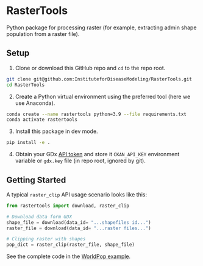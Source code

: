 # RasterTools
Python package for processing raster (for example, extracting admin shape population from a raster file).    

## Setup  
1. Clone or download this GitHub repo and `cd` to the repo root.  
```bash
git clone git@github.com:InstituteforDiseaseModeling/RasterTools.git  
cd RasterTools
```
  
2. Create a Python virtual environment using the preferred tool (here we use Anaconda).    
  
```bash
conda create --name rastertools python=3.9 --file requirements.txt  
conda activate rastertools  
```
  
3. Install this package in dev mode.  
```bash
pip install -e .   
```

4. Obtain your GDx [API token](https://dataexchange.gatesfoundation.org/pages/support-api-tokens#tokens) and store it `CKAN_API_KEY` environment variable or `gdx.key` file (in repo root, ignored by git).

## Getting Started
A typical `raster_clip` API usage scenario looks like this:  
```python
from rastertools import download, raster_clip  

# Download data form GDX  
shape_file = download(data_id= "...shapefiles id...")   
raster_file = download(data_id= "...raster files...")  

# Clipping raster with shapes  
pop_dict = raster_clip(raster_file, shape_file)  
```

See the complete code in the [WorldPop example](examples/worldpop/worldpop_clipping.py).  
